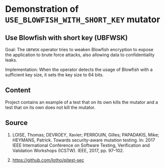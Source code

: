 # Demonstration of `USE_BLOWFISH_WITH_SHORT_KEY` mutator

## Use Blowfish with short key (UBFWSK)

Goal: The `UBFWSK` operator tries to weaken Blowfish encryption to expose the application to brute force attacks, also allowing data to confidentiality leaks. 

Implementation: When the operator detects the usage of Blowfish with a sufficient key size, it sets the key size to 64 bits.

## Content

Project contains an example of a test that on its own kills the mutator and a test that on its own does not kill the mutator.

## Source 

1) LOISE, Thomas; DEVROEY, Xavier; PERROUIN, Gilles; PAPADAKIS, Mike; HEYMANS, Patrick. Towards security-aware mutation testing. In: 2017 IEEE International Conference on Software Testing, Verification and Validation Workshops (ICSTW). IEEE, 2017, pp. 97–102.

2) https://github.com/Iotho/pitest-sec